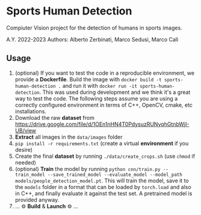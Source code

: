 # Sports Human Detection
Compiuter Vision project for the detection of humans in sports images.

A.Y. 2022-2023
Authors: Alberto Zerbinati, Marco Sedusi, Marco Calì

## Usage
1. (optional) If you want to test the code in a reproducible environment, we provide a **Dockerfile**. Build the image with `docker build -t sports-human-detection .` and run it with `docker run -it sports-human-detection`. This was used during development and we think it's a great way to test the code. The following steps assume you are using a 
correctly configured environment in terms of C++, OpenCV, cmake, etc installations.
1. Download the raw **dataset** from https://drive.google.com/file/d/1OEn1nHN4T0PdysuzRUNyqhGtnbWjI-UB/view
4. **Extract** all images in the `data/images` folder
5. `pip install -r requirements.txt` (create a virtual **environment** if you desire)
5. Create the final **dataset** by running `./data/create_crops.sh` (use `chmod` if needed)
6. (optional) **Train** the model by running `python cnn/train.py --train_model --save_trained_model --evaluate_model --model_path models/people_detection_model.pt`. This will train the model, save it to the `models` folder in a format that can be loaded by `torch.load` and also in C++, and finally evaluate it against the test set. A pretrained model is provided anyway.
7. ... ⚙️ **Build** & **Launch** ⚙️ ...
